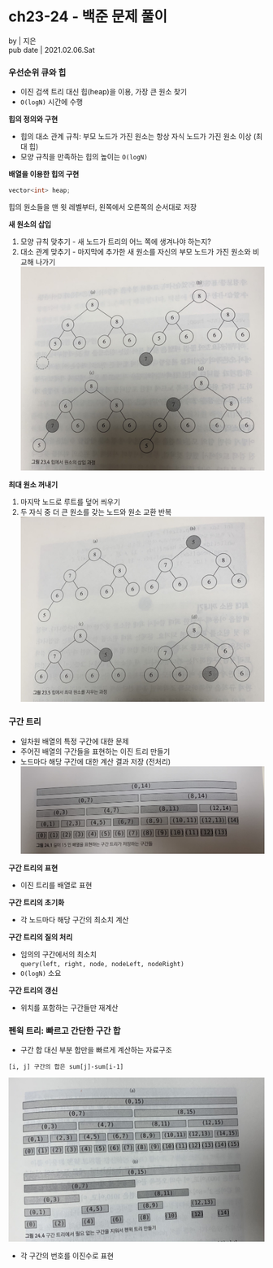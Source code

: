 # ch23-24 - 백준 문제 풀이

by | 지은   
pub date | 2021.02.06.Sat

### 우선순위 큐와 힙  
- 이진 검색 트리 대신 힙(heap)을 이용, 가장 큰 원소 찾기  
- `O(logN)` 시간에 수행  

**힙의 정의와 구현**  
- 힙의 대소 관계 규칙: 부모 노드가 가진 원소는 항상 자식 노드가 가진 원소 이상 (최대 힙)  
- 모양 규칙을 만족하는 힙의 높이는 `O(logN)`  

**배열을 이용한 힙의 구현**  
```c++
vector<int> heap;
```
힙의 원소들을 맨 윗 레벨부터, 왼쪽에서 오른쪽의 순서대로 저장  

**새 원소의 삽입**  
1. 모양 규칙 맞추기 - 새 노드가 트리의 어느 쪽에 생겨나야 하는지?  
2. 대소 관계 맞추기 - 마지막에 추가한 새 원소를 자신의 부모 노드가 가진 원소와 비교해 나가기
![img](baekjoon2324.assets/push_heap.jpg)  

**최대 원소 꺼내기**  
1. 마지막 노드로 루트를 덮어 씌우기  
2. 두 자식 중 더 큰 원소를 갖는 노드와 원소 교환 반복
![img](baekjoon2324.assets/pop_heap.jpg)
  
### 구간 트리  
- 일차원 배열의 특정 구간에 대한 문제  
- 주어진 배열의 구간들을 표현하는 이진 트리 만들기  
- 노드마다 해당 구간에 대한 계산 결과 저장 (전처리)
![img](baekjoon2324.assets/segment_tree.jpg)  

**구간 트리의 표현**  
- 이진 트리를 배열로 표현  

**구간 트리의 초기화**  
- 각 노드마다 해당 구간의 최소치 계산  

**구간 트리의 질의 처리**  
- 임의의 구간에서의 최소치  
`query(left, right, node, nodeLeft, nodeRight)`  
- `O(logN)` 소요

**구간 트리의 갱신**  
- 위치를 포함하는 구간들만 재계산  

### 펜윅 트리: 빠르고 간단한 구간 합  
- 구간 합 대신 부분 합만을 빠르게 계산하는 자료구조  
```
[i, j] 구간의 합은 sum[j]-sum[i-1]
``` 
![img](baekjoon2324.assets/fenwick.jpg)  
- 각 구간의 번호를 이진수로 표현      
